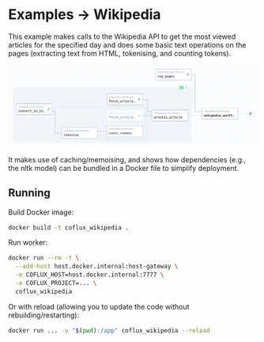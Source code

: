# Examples → Wikipedia

This example makes calls to the Wikipedia API to get the most viewed articles for the specified day and does some basic text operations on the pages (extracting text from HTML, tokenising, and counting tokens).

![Graph](graph.png)

It makes use of caching/memoising, and shows how dependencies (e.g., the nltk model) can be bundled in a Docker file to simplify deployment.

## Running

Build Docker image:

```bash
docker build -t coflux_wikipedia .
```

Run worker:

```bash
docker run --rm -t \
  --add-host host.docker.internal:host-gateway \
  -e COFLUX_HOST=host.docker.internal:7777 \
  -e COFLUX_PROJECT=... \
  coflux_wikipedia
```

Or with reload (allowing you to update the code without rebuilding/restarting):

```bash
docker run ... -v "$(pwd):/app" coflux_wikipedia --reload
```
